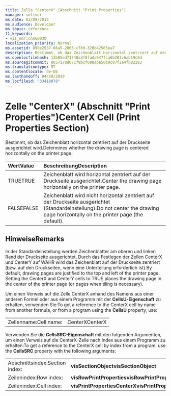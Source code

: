 ```yaml
---
title: Zelle "CenterX" (Abschnitt "Print Properties")
manager: soliver
ms.date: 03/09/2015
ms.audience: Developer
ms.topic: reference
f1_keywords:
- vis_sdr.chm60030
localization_priority: Normal
ms.assetid: 890e2537-66a5-2863-c78d-320b42565ea7
description: Bestimmt, ob das Zeichenblatt horizontal zentriert auf der Druckseite ausgerichtet wird.
ms.openlocfilehash: 13b05ed71248a3f8fada947fca6b203c6ab19c6d
ms.sourcegitcommit: 8657170d071f9bcf680aba50b9c07f2a4fb82283
ms.translationtype: MT
ms.contentlocale: de-DE
ms.lasthandoff: 04/28/2019
ms.locfileid: "33418078"
---
```

# <a name="centerx-cell-print-properties-section"></a><span data-ttu-id="d3ee6-103">Zelle "CenterX" (Abschnitt "Print Properties")</span><span class="sxs-lookup"><span data-stu-id="d3ee6-103">CenterX Cell (Print Properties Section)</span></span>

<span data-ttu-id="d3ee6-104">Bestimmt, ob das Zeichenblatt horizontal zentriert auf der Druckseite ausgerichtet wird.</span><span class="sxs-lookup"><span data-stu-id="d3ee6-104">Determines whether the drawing page is centered horizontally on the printer page.</span></span> 
  
|<span data-ttu-id="d3ee6-105">**Wert**</span><span class="sxs-lookup"><span data-stu-id="d3ee6-105">**Value**</span></span>|<span data-ttu-id="d3ee6-106">**Beschreibung**</span><span class="sxs-lookup"><span data-stu-id="d3ee6-106">**Description**</span></span>|
|:-----|:-----|
| <span data-ttu-id="d3ee6-107">TRUE</span><span class="sxs-lookup"><span data-stu-id="d3ee6-107">TRUE</span></span>  <br/> | <span data-ttu-id="d3ee6-108">Zeichenblatt wird horizontal zentriert auf der Druckseite ausgerichtet.</span><span class="sxs-lookup"><span data-stu-id="d3ee6-108">Center the drawing page horizontally on the printer page.</span></span>  <br/> |
| <span data-ttu-id="d3ee6-109">FALSE</span><span class="sxs-lookup"><span data-stu-id="d3ee6-109">FALSE</span></span>  <br/> | <span data-ttu-id="d3ee6-110">Zeichenblatt wird nicht horizontal zentriert auf der Druckseite ausgerichtet (Standardeinstellung).</span><span class="sxs-lookup"><span data-stu-id="d3ee6-110">Do not center the drawing page horizontally on the printer page (the default).</span></span>  <br/> |
   
## <a name="remarks"></a><span data-ttu-id="d3ee6-111">Hinweise</span><span class="sxs-lookup"><span data-stu-id="d3ee6-111">Remarks</span></span>

<span data-ttu-id="d3ee6-p101">In der Standardeinstellung werden Zeichenblätter am oberen und linken Rand der Druckseite ausgerichtet. Durch das Festlegen der Zellen CenterX und CenterY auf WAHR wird das Zeichenblatt auf der Druckseite zentriert (bzw. auf den Druckseiten, wenn eine Unterteilung erforderlich ist).</span><span class="sxs-lookup"><span data-stu-id="d3ee6-p101">By default, drawing pages are justified to the top and left of the printer page. Setting the CenterX and CenterY cells to TRUE places the drawing page in the center of the printer page (or pages when tiling is necessary).</span></span> 
  
<span data-ttu-id="d3ee6-114">Um einen Verweis auf die Zelle CenterX anhand des Namens aus einer anderen Formel oder aus einem Programm mit der **CellsU-Eigenschaft** zu erhalten, verwenden Sie:</span><span class="sxs-lookup"><span data-stu-id="d3ee6-114">To get a reference to the CenterX cell by name from another formula, or from a program using the **CellsU** property, use:</span></span> 
  
|||
|:-----|:-----|
| <span data-ttu-id="d3ee6-115">Zellenname:</span><span class="sxs-lookup"><span data-stu-id="d3ee6-115">Cell name:</span></span>  <br/> | <span data-ttu-id="d3ee6-116">CenterX</span><span class="sxs-lookup"><span data-stu-id="d3ee6-116">CenterX</span></span>  <br/> |
   
<span data-ttu-id="d3ee6-117">Verwenden Sie die **CellsSRC-Eigenschaft** mit den folgenden Argumenten, um einen Verweis auf die CenterX-Zelle nach Index aus einem Programm zu erhalten:</span><span class="sxs-lookup"><span data-stu-id="d3ee6-117">To get a reference to the CenterX cell by index from a program, use the **CellsSRC** property with the following arguments:</span></span> 
  
|||
|:-----|:-----|
| <span data-ttu-id="d3ee6-118">Abschnittsindex:</span><span class="sxs-lookup"><span data-stu-id="d3ee6-118">Section index:</span></span>  <br/> |<span data-ttu-id="d3ee6-119">**visSectionObject**</span><span class="sxs-lookup"><span data-stu-id="d3ee6-119">**visSectionObject**</span></span> <br/> |
| <span data-ttu-id="d3ee6-120">Zeilenindex:</span><span class="sxs-lookup"><span data-stu-id="d3ee6-120">Row index:</span></span>  <br/> |<span data-ttu-id="d3ee6-121">**visRowPrintProperties**</span><span class="sxs-lookup"><span data-stu-id="d3ee6-121">**visRowPrintProperties**</span></span> <br/> |
| <span data-ttu-id="d3ee6-122">Zeilenindex:</span><span class="sxs-lookup"><span data-stu-id="d3ee6-122">Cell index:</span></span>  <br/> |<span data-ttu-id="d3ee6-123">**visPrintPropertiesCenterX**</span><span class="sxs-lookup"><span data-stu-id="d3ee6-123">**visPrintPropertiesCenterX**</span></span> <br/> |
   

